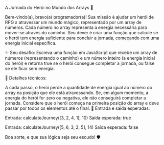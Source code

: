 A Jornada do Herói no Mundo dos Arrays 🌟


Bem-vindo(a), bravo(a) programador(a)! Sua missão é ajudar um herói de RPG a atravessar um mundo mágico, representado por um array de números. Cada número no array representa a energia necessária para mover-se através do caminho. Seu dever é criar uma função que calcule se o herói tem energia suficiente para concluir a jornada, começando com uma energia inicial específica.

✨ Seu desafio: Escreva uma função em JavaScript que recebe um array de números (representando o caminho) e um número inteiro (a energia inicial do herói) e retorna true se o herói consegue completar a jornada, ou false se ele ficar sem energia.

🔧 Detalhes técnicos:

A cada passo, o herói perde a quantidade de energia igual ao número do array na posição que ele está atravessando.
Se, em algum momento, a energia do herói for zero ou negativa, ele não conseguirá completar a jornada.
Considere que o herói começa na primeira posição do array e deve passar por todos os elementos até o final.
🧙 Entrada e saída esperadas:

Entrada: calculateJourney([3, 2, 4, 1], 10)
Saída esperada: true

Entrada: calculateJourney([5, 6, 3, 2, 5], 14)
Saída esperada: false


Boa sorte, e que sua lógica seja seu escudo! 🛡️

